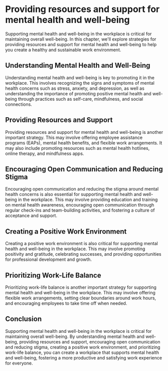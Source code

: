 Providing resources and support for mental health and well-being
=====================================================================================================================================

Supporting mental health and well-being in the workplace is critical for maintaining overall well-being. In this chapter, we'll explore strategies for providing resources and support for mental health and well-being to help you create a healthy and sustainable work environment.

Understanding Mental Health and Well-Being
------------------------------------------

Understanding mental health and well-being is key to promoting it in the workplace. This involves recognizing the signs and symptoms of mental health concerns such as stress, anxiety, and depression, as well as understanding the importance of promoting positive mental health and well-being through practices such as self-care, mindfulness, and social connections.

Providing Resources and Support
-------------------------------

Providing resources and support for mental health and well-being is another important strategy. This may involve offering employee assistance programs (EAPs), mental health benefits, and flexible work arrangements. It may also include promoting resources such as mental health hotlines, online therapy, and mindfulness apps.

Encouraging Open Communication and Reducing Stigma
--------------------------------------------------

Encouraging open communication and reducing the stigma around mental health concerns is also essential for supporting mental health and well-being in the workplace. This may involve providing education and training on mental health awareness, encouraging open communication through regular check-ins and team-building activities, and fostering a culture of acceptance and support.

Creating a Positive Work Environment
------------------------------------

Creating a positive work environment is also critical for supporting mental health and well-being in the workplace. This may involve promoting positivity and gratitude, celebrating successes, and providing opportunities for professional development and growth.

Prioritizing Work-Life Balance
------------------------------

Prioritizing work-life balance is another important strategy for supporting mental health and well-being in the workplace. This may involve offering flexible work arrangements, setting clear boundaries around work hours, and encouraging employees to take time off when needed.

Conclusion
----------

Supporting mental health and well-being in the workplace is critical for maintaining overall well-being. By understanding mental health and well-being, providing resources and support, encouraging open communication and reducing stigma, creating a positive work environment, and prioritizing work-life balance, you can create a workplace that supports mental health and well-being, fostering a more productive and satisfying work experience for everyone.
